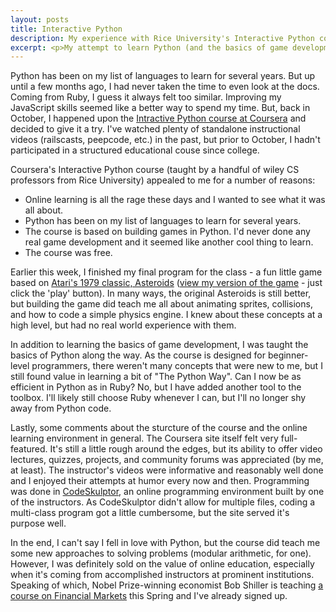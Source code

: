 ```yaml
---
layout: posts
title: Interactive Python
description: My experience with Rice University's Interactive Python course at Coursera.
excerpt: <p>My attempt to learn Python (and the basics of game development) at Coursera.</p>
---
```


Python has been on my list of languages to learn for several years. But up
until a few months ago, I had never taken the time to even look at the docs.
Coming from Ruby, I guess it always felt too similar. Improving my JavaScript
skills seemed like a better way to spend my time. But, back in October, I
happened upon the [Intractive Python course at Coursera](https://www.coursera.org/course/interactivepython) and decided to
give it a try. I've watched plenty of standalone instructional videos
(railscasts, peepcode, etc.) in the past, but prior to October, I hadn't
participated in a structured educational couse since college.

Coursera's Interactive Python course (taught by a handful of wiley CS
professors from Rice University) appealed to me for a number of reasons:

* Online learning is all the rage these days and I wanted to see what it was all about.
* Python has been on my list of languages to learn for several years.
* The course is based on building games in Python. I'd never done any real game development and it seemed like another cool thing to learn.
* The course was free.

Earlier this week, I finished my final program for the class - a fun little
game based on [Atari's 1979 classic,
Asteroids](http://www.atari.com/arcade/asteroids) ([view my version of the game](http://www.codeskulptor.org/#user27_C7mE1hgmtpv7B8V.py) -
just click the 'play' button). In many ways, the original Asteroids is still
better, but building the game did teach me all about animating sprites,
collisions, and how to code a simple physics engine. I knew about these
concepts at a high level, but had no real world experience with them.

In addition to learning the basics of game development, I was taught the basics
of Python along the way. As the course is designed for beginner-level
programmers, there weren't many concepts that were new to me, but I still found
value in learning a bit of "The Python Way". Can I now be as efficient in
Python as in Ruby? No, but I have added another tool to the toolbox. I'll
likely still choose Ruby whenever I can, but I'll no longer shy away from
Python code.

Lastly, some comments about the sturcture of the course and the online learning
environment in general. The Coursera site itself felt very full-featured. It's
still a little rough around the edges, but its ability to offer video lectures,
quizzes, projects, and community forums was appreciated (by me, at least). The
instructor's videos were informative and reasonably well done and I enjoyed
their attempts at humor every now and then. Programming was done in
[CodeSkulptor](http://www.codeskulptor.org), an online programming environment
built by one of the instructors. As CodeSkulptor didn't allow for multiple
files, coding a multi-class program got a little cumbersome, but the site
served it's purpose well.

In the end, I can't say I fell in love with Python, but the course did teach me
some new approaches to solving problems (modular arithmetic, for one).
However, I was definitely sold on the value of online education, especially when
it's coming from accomplished instructors at prominent institutions. Speaking
of which, Nobel Prize-winning economist Bob Shiller is teaching [a course on
Financial Markets](https://www.coursera.org/course/financialmarkets) this
Spring and I've already signed up.
